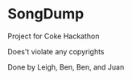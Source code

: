 SongDump
=====

Project for Coke Hackathon

Does't violate any copyrights

Done by Leigh, Ben, Ben, and Juan
